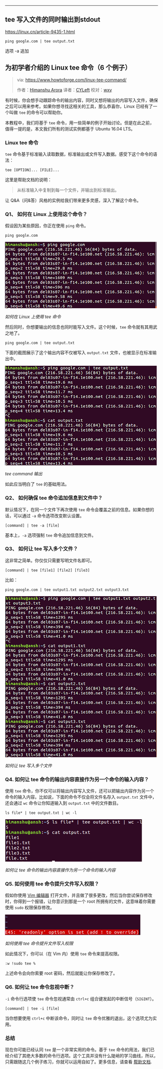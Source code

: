 

---


## tee 写入文件的同时输出到stdout

https://linux.cn/article-9435-1.html

```
ping google.com | tee output.txt
```
选项
-a 追加


## 为初学者介绍的 Linux tee 命令（6 个例子）

> via: <https://www.howtoforge.com/linux-tee-command/>
>
> 作者：[Himanshu Arora](https://www.howtoforge.com/) 译者：[CYLeft](https://github.com/CYLeft) 校对：[wxy](https://github.com/wxy)

有时候，你会想手动跟踪命令的输出内容，同时又想将输出的内容写入文件，确保之后可以用来参考。如果你想寻找这相关的工具，那么恭喜你，Linux 已经有了一个叫做 `tee` 的命令可以帮助你。

本教程中，我们将基于 `tee` 命令，用一些简单的例子开始讨论。但是在此之前，值得一提的是，本文我们所有的测试实例都基于 Ubuntu 16.04 LTS。

### Linux tee 命令

`tee` 命令基于标准输入读取数据，标准输出或文件写入数据。感受下这个命令的语法：

```
tee [OPTION]... [FILE]...
```

这里是帮助文档的说明：

> 从标准输入中复制到每一个文件，并输出到标准输出。

让 Q&A（问&答）风格的实例给我们带来更多灵感，深入了解这个命令。

### Q1、 如何在 Linux 上使用这个命令？

假设因为某些原因，你正在使用 `ping` 命令。

```
ping google.com
```

![如何在 Linux 上使用 tee 命令](_assets/tee/112504ouk3wkdnnt5bww3d.png)

*如何在 Linux 上使用 tee 命令*

然后同时，你想要输出的信息也同时能写入文件。这个时候，`tee` 命令就有其用武之地了。

```
ping google.com | tee output.txt
```

下面的截图展示了这个输出内容不仅被写入 `output.txt` 文件，也被显示在标准输出中。

![tee command 输出](_assets/tee/112504j5kwkwn4k5wldzzj.png)

*tee command 输出*

如此应当明白了 `tee` 的基础用法。

### Q2、 如何确保 tee 命令追加信息到文件中？

默认情况下，在同一个文件下再次使用 `tee` 命令会覆盖之前的信息。如果你想的话，可以通过 `-a` 命令选项改变默认设置。

```
[command] | tee -a [file]
```

基本上，`-a` 选项强制 `tee` 命令追加信息到文件。

### Q3、 如何让 tee 写入多个文件？

这非常之简单。你仅仅只需要写明文件名即可。

```
[command] | tee [file1] [file2] [file3]
```

比如：

```
ping google.com | tee output1.txt output2.txt output3.txt
```

![如何让 tee 写入多个文件](_assets/tee/112504migehhaaezheiaus.png)

*如何让 tee 写入多个文件*

### Q4. 如何让 tee 命令的输出内容直接作为另一个命令的输入内容？

使用 `tee` 命令，你不仅可以将输出内容写入文件，还可以把输出内容作为另一个命令的输入内容。比如说，下面的命令不仅会将文件名存入 `output.txt` 文件中，还会通过 `wc` 命令让你知道输入到 `output.txt` 中的文件数目。

```
ls file* | tee output.txt | wc -l
```

![如何让 tee 命令的输出内容直接作为另一个命令的输入内容](_assets/tee/112505ga9yz979wkze4n4l.png)

*如何让 tee 命令的输出内容直接作为另一个命令的输入内容*

### Q5. 如何使用 tee 命令提升文件写入权限？

假如你使用 [Vim 编辑器](https://www.howtoforge.com/vim-basics) 打开文件，并且做了很多更改，然后当你尝试保存修改时，你得到一个报错，让你意识到那是一个 root 所拥有的文件，这意味着你需要使用 `sudo` 权限保存修改。

![如何使用 tee 命令提升文件写入权限](_assets/tee/112505oq4qddmqgdqcrc1j.png)

*如何使用 tee 命令提升文件写入权限*

如此情况下，你可以（在 Vim 内）使用 `tee` 命令来提高权限。

```
:w !sudo tee %
```

上述命令会向你索要 root 密码，然后就能让你保存修改了。

### Q6. 如何让 tee 命令忽视中断？

`-i` 命令行选项使 `tee` 命令忽视通常由 `ctrl+c` 组合键发起的中断信号（`SIGINT`）。

```
[command] | tee -i [file]
```

当你想要使用 `ctrl+c` 中断该命令，同时让 `tee` 命令优雅的退出，这个选项尤为实用。

### 总结

现在你可能已经认同 `tee` 是一个非常实用的命令。基于 `tee` 命令的用法，我们已经介绍了其绝大多数的命令行选项。这个工具并没有什么陡峭的学习曲线，所以，只需跟随这几个例子练习，你就可以运用自如了。更多信息，请查看 [帮助文档](https://linux.die.net/man/1/tee).
